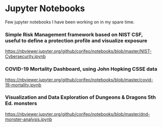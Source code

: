 # Jupyter Notebooks
Few jupyter notebooks I have been working on in my spare time.

### Simple Risk Management framework based on NIST CSF, useful to define a protection profile and visualize exposure
https://nbviewer.jupyter.org/github/corifeo/notebooks/blob/master/NIST-Cybersecurity.ipynb

### COVID-19 Mortality Dashboard, using John Hopking CSSE data
https://nbviewer.jupyter.org/github/corifeo/notebooks/blob/master/covid-19-mortality.ipynb

### Visualization and Data Exploration of Dungeons & Dragons 5th Ed. monsters
https://nbviewer.jupyter.org/github/corifeo/notebooks/blob/master/dnd-monster-analysis.ipynb
